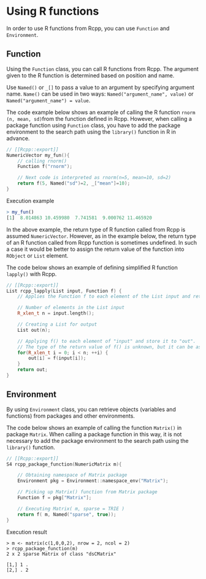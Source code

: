 # Using R functions

In order to use R functions from Rcpp, you can use `Function` and `Environment`.

## Function

Using the `Function` class, you can call R functions from Rcpp. The argument given to the R function is determined based on position and name.

Use `Named()` or `_[]` to pass a value to an argument by specifying argument name. `Name()` can be used in two ways: `Named("argument_name", value)` or `Named("argument_name") = value`.

The code example below shows an example of calling the R function `rnorm (n, mean, sd)`from the function defined in Rcpp. However, when calling a package function using `Function` class, you have to add the package environment to the search path using the `library()` function in R in advance.

```cpp
// [[Rcpp::export]]
NumericVector my_fun(){
    // calling rnorm()
    Function f("rnorm");   

    // Next code is interpreted as rnorm(n=5, mean=10, sd=2)
    return f(5, Named("sd")=2, _["mean"]=10);
}
```

Execution example

```r
> my_fun()
[1]  8.014863 10.459980  7.741581  9.000762 11.465920
```

In the above example, the return type of R function called from Rcpp is assumed `NumericVector`. However, as in the example below, the return type of an R function called from Rcpp function is sometimes undefined. In such a case it would be better to assign the return value of the function into `RObject` or `List` element.

The code below shows an example of defining simplified R function `lapply()` with Rcpp.

```cpp
// [[Rcpp::export]]
List rcpp_lapply(List input, Function f) {
    // Applies the Function f to each element of the List input and returns the result as List

    // Number of elements in the List input
    R_xlen_t n = input.length();

    // Creating a List for output
    List out(n);

    // Applying f() to each element of "input" and store it to "out".
    // The type of the return value of f() is unknown, but it can be assigned to the List element.
    for(R_xlen_t i = 0; i < n; ++i) {
        out[i] = f(input[i]);
    }
    return out;
}
```


## Environment

By using `Environment` class, you can retrieve objects (variables and functions) from packages and other environments.

The code below shows an example of calling the function `Matrix()` in package `Matrix`. When calling a package function in this way, it is not necessary to add the package environment to the search path using the `library()` function.

```cpp
// [[Rcpp::export]]
S4 rcpp_package_function(NumericMatrix m){

    // Obtaining namespace of Matrix package
    Environment pkg = Environment::namespace_env("Matrix");

    // Picking up Matrix() function from Matrix package
    Function f = pkg["Matrix"];

    // Executing Matrix( m, sparse = TRIE )
    return f( m, Named("sparse", true));
}
```

Execution result

```
> m <- matrix(c(1,0,0,2), nrow = 2, ncol = 2)
> rcpp_package_function(m)
2 x 2 sparse Matrix of class "dsCMatrix"

[1,] 1 .
[2,] . 2
```
